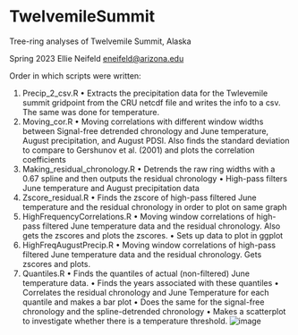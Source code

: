 # TwelvemileSummit
Tree-ring analyses of Twelvemile Summit, Alaska

Spring 2023
Ellie Neifeld
eneifeld@arizona.edu

Order in which scripts were written:
1.	Precip_2_csv.R
  •	 Extracts the precipitation data for the Twlevemile summit gridpoint from the CRU netcdf file and writes the info to a csv. The same was done for temperature.
2.	Moving_cor.R
•	Moving correlations with different window widths between Signal-free detrended chronology and June temperature, August precipitation, and August PDSI. Also finds the standard deviation to compare to Gershunov et al. (2001) and plots the correlation coefficients
3.	Making_residual_chronology.R
•	Detrends the raw ring widths with a 0.67 spline and then outputs the residual chronology
•	High-pass filters June temperature and August precipitation data
4.	Zscore_residual.R
•	Finds the zscore of high-pass filtered June temperature and the residual chronology in order to plot on same graph
5.	HighFrequencyCorrelations.R
•	Moving window correlations of high-pass filtered June temperature data and the residual chronology. Also gets the zscores and plots the zscores.
•	Sets up data to plot in ggplot
6.	HighFreqAugustPrecip.R
•	Moving window correlations of high-pass filtered June temperature data and the residual chronology. Gets zscores and plots.
7.	Quantiles.R
•	Finds the quantiles of actual (non-filtered) June temperature data. 
•	Finds the years associated with these quantiles
•	Correlates the residual chronology and June Temperature for each quantile and makes a bar plot
•	Does the same for the signal-free chronology and the spline-detrended chronology
•	Makes a scatterplot to investigate whether there is a temperature threshold.
![image](https://user-images.githubusercontent.com/122911478/234424091-8cde377c-6c63-48be-8420-3d7ca37406a7.png)
